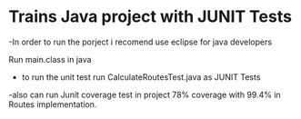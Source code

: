 #  Trains Java project  with JUNIT Tests

-In order to run the porject  i recomend use eclipse  for java developers

Run main.class in java

- to run the unit test run CalculateRoutesTest.java as JUNIT Tests

-also can run Junit coverage test in project 78% coverage with 99.4% in Routes implementation.

